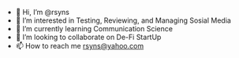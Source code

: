 - 👋 Hi, I’m @rsyns
- 👀 I’m interested in Testing, Reviewing, and Managing Sosial Media
- 🌱 I’m currently learning Communication Science
- 💞️ I’m looking to collaborate on De-Fi StartUp
- 📫 How to reach me rsyns@yahoo.com

<!---
rsyns/rsyns is a ✨ special ✨ repository because its `README.md` (this file) appears on your GitHub profile.
You can click the Preview link to take a look at your changes.
--->
